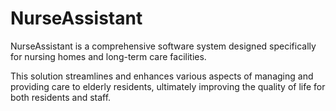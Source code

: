 # NurseAssistant
NurseAssistant is a comprehensive software system designed specifically for nursing homes and long-term care facilities. 

This solution streamlines and enhances various aspects of managing and providing care to elderly residents, ultimately improving the quality of life for both residents and staff.
